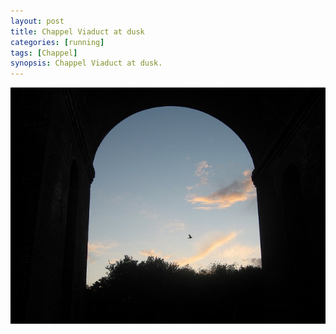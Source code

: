 ```yaml
---
layout: post
title: Chappel Viaduct at dusk
categories: [running]
tags: [Chappel]
synopsis: Chappel Viaduct at dusk.
---
```

![Chappel Viaduct at dusk](/running/images/2009-11-30-chappel-viaduct-dusk.jpg)